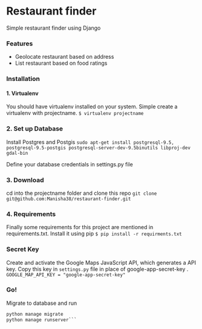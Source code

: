 # Restaurant finder

Simple restaurant finder using Django

### Features
* Geolocate restaurant based on address
* List restaurant based on food ratings

### Installation

#### 1. Virtualenv

You should have virtualenv installed on your system. Simple create a virtualenv with projectname.
```$ virtualenv projectname```

### 2. Set up Database

Install Postgres and Postgis
```sudo apt-get install postgresql-9.5, postgresql-9.5-postgis postgresql-server-dev-9.5binutils libproj-dev gdal-bin```

Define your database credentials in settings.py file

### 3. Download

cd into the projectname folder and clone this repo
```git clone git@github.com:Manisha38/restaurant-finder.git```

### 4. Requirements

Finally some requirements for this project are mentioned in requirements.txt. Install it using pip
```$ pip install -r requirments.txt```

### Secret Key

Create and activate the Google Maps JavaScript API, which generates a API key. Copy this key in ```settings.py``` file in place of google-app-secret-key .
```GOOGLE_MAP_API_KEY = "google-app-secret-key"```

### Go!

Migrate to database and run
``` python manage makemigrations
python manage migrate
python manage runserver```


